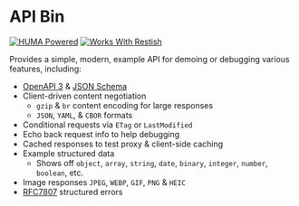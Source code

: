 # API Bin

[![HUMA Powered](https://img.shields.io/badge/Powered%20By-Huma-ff5f87)](https://huma.rocks/) [![Works With Restish](https://img.shields.io/badge/Works%20With-Restish-ff5f87)](https://rest.sh/)

Provides a simple, modern, example API for demoing or debugging various features, including:

- [OpenAPI 3](https://www.openapis.org/) & [JSON Schema](https://json-schema.org/)
- Client-driven content negotiation
  - `gzip` & `br` content encoding for large responses
  - `JSON`, `YAML`, & `CBOR` formats
- Conditional requests via `ETag` or `LastModified`
- Echo back request info to help debugging
- Cached responses to test proxy & client-side caching
- Example structured data
  - Shows off `object`, `array`, `string`, `date`, `binary`, `integer`, `number`, `boolean`, etc.
- Image responses `JPEG`, `WEBP`, `GIF`, `PNG` & `HEIC`
- [RFC7807](https://datatracker.ietf.org/doc/html/rfc7807) structured errors

